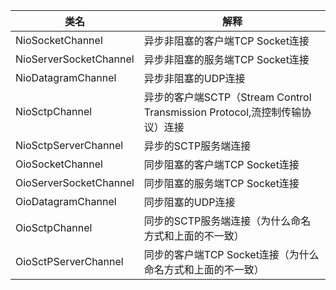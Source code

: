 |类名|解释|
|----|----|
|NioSocketChannel|异步非阻塞的客户端TCP Socket连接|
|NioServerSocketChannel|异步非阻塞的服务端TCP Socket连接|
|NioDatagramChannel|异步非阻塞的UDP连接|
|NioSctpChannel|异步的客户端SCTP（Stream Control Transmission Protocol,流控制传输协议）连接|
|NioSctpServerChannel|异步的SCTP服务端连接|
|OioSocketChannel|同步阻塞的客户端TCP Socket连接|
|OioServerSocketChannel|同步阻塞的服务端TCP Socket连接|
|OioDatagramChannel|同步阻塞的UDP连接|
|OioSctpChannel|同步的SCTP服务端连接（为什么命名方式和上面的不一致）|
|OioSctPServerChannel|同步的客户端TCP Socket连接（为什么命名方式和上面的不一致）|